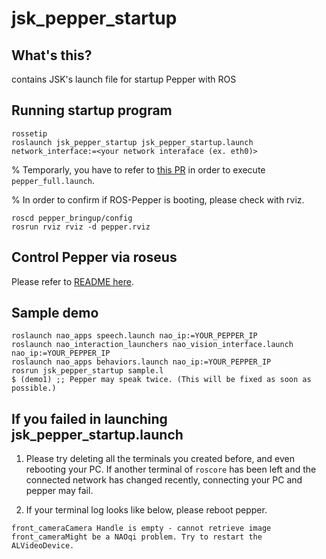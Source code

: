 jsk_pepper_startup
==================

What's this?
------------
contains JSK's launch file for startup Pepper with ROS

Running startup program
-----------------------

```
rossetip
roslaunch jsk_pepper_startup jsk_pepper_startup.launch network_interface:=<your network interaface (ex. eth0)>
```

% Temporarly, you have to refer to [this PR](https://github.com/ros-naoqi/pepper_robot/pull/40) in order to execute ```pepper_full.launch```.

% In order to confirm if ROS-Pepper is booting, please check with rviz.

```
roscd pepper_bringup/config
rosrun rviz rviz -d pepper.rviz
```

Control Pepper via roseus
-------------------------

Please refer to [README here](https://github.com/jsk-ros-pkg/jsk_robot/tree/master/jsk_naoqi_robot/peppereus).


Sample demo
-----------

```
roslaunch nao_apps speech.launch nao_ip:=YOUR_PEPPER_IP
roslaunch nao_interaction_launchers nao_vision_interface.launch nao_ip:=YOUR_PEPPER_IP
roslaunch nao_apps behaviors.launch nao_ip:=YOUR_PEPPER_IP
rosrun jsk_pepper_startup sample.l
$ (demo1) ;; Pepper may speak twice. (This will be fixed as soon as possible.)
```

If you failed in launching jsk_pepper_startup.launch
----------------------------------------------------

1. Please try deleting all the terminals you created before, and even rebooting your PC.
If another terminal of ```roscore``` has been left and the connected network has changed recently, connecting your PC and pepper may fail.

2. If your terminal log looks like below, please reboot pepper.

```
front_cameraCamera Handle is empty - cannot retrieve image
front_cameraMight be a NAOqi problem. Try to restart the ALVideoDevice.
```